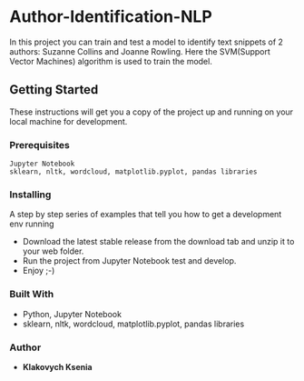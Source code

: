 # Author-Identification-NLP

In this project you can train and test a model to identify text snippets of 2 authors: Suzanne Collins and Joanne Rowling.
Here the SVM(Support Vector Machines) algorithm is used to train the model.

## Getting Started
These instructions will get you a copy of the project up and running on your local machine for development.
### Prerequisites
```
Jupyter Notebook
sklearn, nltk, wordcloud, matplotlib.pyplot, pandas libraries
```
### Installing

A step by step series of examples that tell you how to get a development env running

* Download the latest stable release from the download tab and unzip it to your web folder.
* Run the project from Jupyter Notebook test and develop.
* Enjoy ;-)

### Built With

* Python, Jupyter Notebook
* sklearn, nltk, wordcloud, matplotlib.pyplot, pandas libraries

### Author
* **Klakovych Ksenia**
